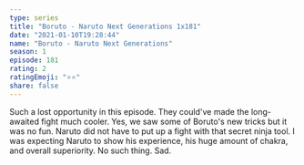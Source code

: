 ```yaml
---
type: series
title: "Boruto - Naruto Next Generations 1x181"
date: "2021-01-10T19:28:44"
name: "Boruto - Naruto Next Generations"
season: 1
episode: 181
rating: 2
ratingEmoji: "⭐️⭐️"
share: false
---
```


Such a lost opportunity in this episode. They could've made the long-awaited fight much cooler. Yes, we saw some of Boruto's new tricks but it was no fun. Naruto did not have to put up a fight with that secret ninja tool.
I was expecting Naruto to show his experience, his huge amount of chakra, and overall superiority. No such thing. Sad.
